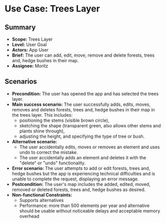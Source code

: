 # Use Case: Trees Layer

## Summary

- **Scope:** Trees Layer
- **Level:** User Goal
- **Actors:** App User
- **Brief:** The user can add, edit, move, remove and delete forests, trees and, hedge bushes in their map.
- **Assignee:** Moritz

## Scenarios

- **Precondition:**
  The user has opened the app and has selected the trees layer.
- **Main success scenario:**
  The user successfully adds, edits, moves, removes and deletes forests, trees and, hedge bushes in their map in the trees layer.
  This includes:
  - positioning the stems (visible brown circle),
  - sketching the shape (transparent green, also allows other stems and plants shine through),
  - adjusting the height, and specifying the type of tree or bush.
- **Alternative scenario:**
  - The user accidentally edits, moves or removes an element and uses undo to correct the mistake.
  - The user accidentally adds an element and deletes it with the "delete" or "undo" functionality.
- **Error scenario:**
  The user attempts to add or edit forests, trees and, hedge bushes but the app is experiencing technical difficulties and is unable to complete the request, displaying an error message.
- **Postcondition:**
  The user's map includes the added, edited, moved, removed or deleted forests, trees and, hedge bushes as desired.
- **Non-functional Constraints:**
  - Supports alternatives
  - Performance: more than 500 elements per year and alternative should be usable without noticeable delays and acceptable memory overhead
